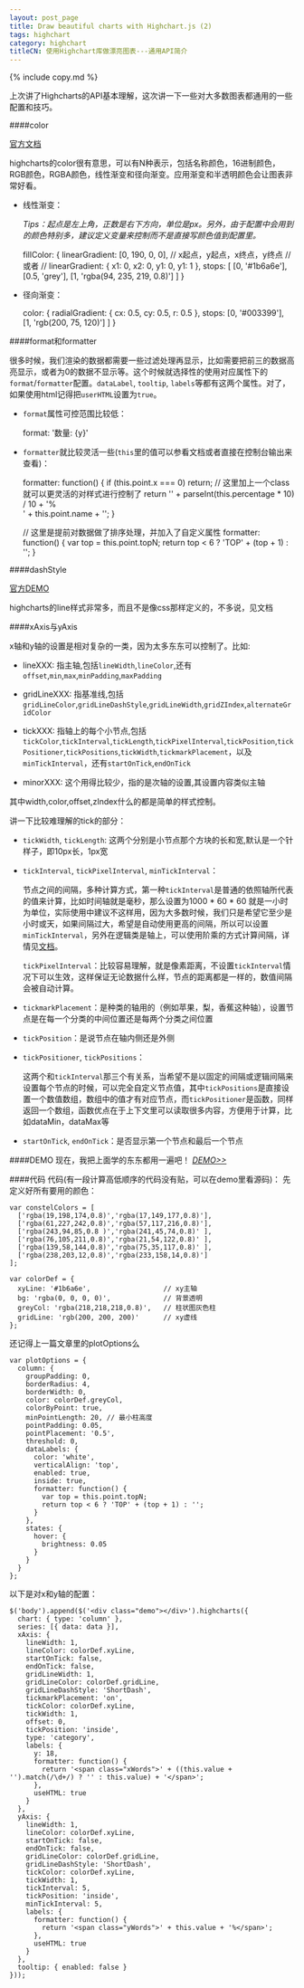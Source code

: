 ```yaml
---
layout: post_page
title: Draw beautiful charts with Highchart.js (2)
tags: highchart
category: highchart
titleCN: 使用Highchart库做漂亮图表---通用API简介
---
```


{% include copy.md %}

上次讲了Highcharts的API基本理解，这次讲一下一些对大多数图表都通用的一些配置和技巧。

####color

[官方文档](http://www.highcharts.com/docs/chart-design-and-style/colors)


highcharts的color很有意思，可以有N种表示，包括名称颜色，16进制颜色，RGB颜色，RGBA颜色，线性渐变和径向渐变。应用渐变和半透明颜色会让图表非常好看。


- 线性渐变：

  _Tips：起点是左上角，正数是右下方向，单位是px。另外，由于配置中会用到的颜色特别多，建议定义变量来控制而不是直接写颜色值到配置里。_

    fillColor: {
       linearGradient: [0, 190, 0, 0], // x起点，y起点，x终点，y终点
       // 或者
       // linearGradient: { x1: 0, x2: 0, y1: 0, y1: 1 },
       stops: [
          [0, '#1b6a6e'],
          [0.5, 'grey'],
          [1, 'rgba(94, 235, 219, 0.8)']
       ]
    }

- 径向渐变：

    color: {
        radialGradient: { cx: 0.5, cy: 0.5, r: 0.5 },
        stops:
           [0, '#003399'],
           [1, 'rgb(200, 75, 120)']
        ]
    }


####format和formatter

  很多时候，我们渲染的数据都需要一些过滤处理再显示，比如需要把前三的数据高亮显示，或者为0的数据不显示等。这个时候就选择性的使用对应属性下的`format`/`formatter`配置。`dataLabel`, `tooltip`, `labels`等都有这两个属性。对了，如果使用html记得把`userHTML`设置为`true`。
  
- `format`属性可控范围比较低：
    
    format: '数量: {y}'

- `formatter`就比较灵活一些(`this`里的值可以参看文档或者直接在控制台输出来查看)：

    formatter: function() {
       if (this.point.x === 0) return;
       // 这里加上一个class就可以更灵活的对样式进行控制了
       return '<span class="words">' + parseInt(this.percentage * 10) / 10 + '% <br />' + this.point.name + '</span>';
    }
  
    // 这里是提前对数据做了排序处理，并加入了自定义属性
    formatter: function() {
       var top = this.point.topN;
       return top < 6 ? 'TOP' + (top + 1) : '';
    }

####dashStyle

[官方DEMO](http://jsfiddle.net/gh/get/jquery/1.7.1/highslide-software/highcharts.com/tree/master/samples/highcharts/plotoptions/series-dashstyle-all/)

highcharts的line样式非常多，而且不是像css那样定义的，不多说，见文档


####xAxis与yAxis

x轴和y轴的设置是相对复杂的一类，因为太多东东可以控制了。比如:

- lineXXX:      指主轴,包括`lineWidth`,`lineColor`,还有`offset`,`min`,`max`,`minPadding`,`maxPadding`

- gridLineXXX:  指基准线,包括`gridLineColor`,`gridLineDashStyle`,`gridLineWidth`,`gridZIndex`,`alternateGridColor`

- tickXXX:      指轴上的每个小节点,包括`tickColor`,`tickInterval`,`tickLength`,`tickPixelInterval`,`tickPosition`,`tickPositioner`,`tickPositions`,`tickWidth`,`tickmarkPlacement`，以及`minTickInterval`，还有`startOnTick`,`endOnTick`

- minorXXX:     这个用得比较少，指的是次轴的设置,其设置内容类似主轴


其中width,color,offset,zIndex什么的都是简单的样式控制。

讲一下比较难理解的tick的部分：
- `tickWidth`, `tickLength`: 这两个分别是小节点那个方块的长和宽,默认是一个针样子，即10px长，1px宽

- `tickInterval`, `tickPixelInterval`, `minTickInterval`：

  节点之间的间隔，多种计算方式，第一种`tickInterval`是普通的依照轴所代表的值来计算，比如时间轴就是毫秒，那么设置为1000 * 60 * 60 就是一小时为单位，实际使用中建议不这样用，因为大多数时候，我们只是希望它至少是小时或天，如果间隔过大，希望是自动使用更高的间隔，所以可以设置`minTickInterval`，另外在逻辑类是轴上，可以使用阶乘的方式计算间隔，详情见[文档](http://api.highcharts.com/highcharts#xAxis.tickInterval)。

  `tickPixelInterval`：比较容易理解，就是像素距离，不设置`tickInterval`情况下可以生效，这样保证无论数据什么样，节点的距离都是一样的，数值间隔会被自动计算。

- `tickmarkPlacement`：是种类的轴用的（例如苹果，梨，香蕉这种轴），设置节点是在每一个分类的中间位置还是每两个分类之间位置

- `tickPosition`：是说节点在轴内侧还是外侧

- `tickPositioner`, `tickPositions`：

  这两个和`tickInterval`那三个有关系，当希望不是以固定的间隔或逻辑间隔来设置每个节点的时候，可以完全自定义节点值，其中`tickPositions`是直接设置一个数值数组，数组中的值才有对应节点，而`tickPositioner`是函数，同样返回一个数组，函数优点在于上下文里可以读取很多内容，方便用于计算，比如dataMin，dataMax等

- `startOnTick`, `endOnTick`：是否显示第一个节点和最后一个节点


####DEMO
现在，我把上面学的东东都用一遍吧！
[_DEMO>>_](/demo/2014-06-13-Draw-Beautiful-Charts-with-HighchartsJs-2/index.html)


####代码
代码(有一段计算高低顺序的代码没有贴，可以在demo里看源码)：
先定义好所有要用的颜色：

    var constelColors = [
      ['rgba(19,198,174,0.8)','rgba(17,149,177,0.8)'],
      ['rgba(61,227,242,0.8)','rgba(57,117,216,0.8)'],
      ['rgba(243,94,85,0.8 )','rgba(241,45,74,0.8)' ],
      ['rgba(76,105,211,0.8)','rgba(21,54,122,0.8)' ],
      ['rgba(139,58,144,0.8)','rgba(75,35,117,0.8)' ],
      ['rgba(238,203,12,0.8)','rgba(233,158,14,0.8)']
    ];

    var colorDef = {
      xyLine: '#1b6a6e',                  // xy主轴
      bg: 'rgba(0, 0, 0, 0)',             // 背景透明
      greyCol: 'rgba(218,218,218,0.8)',   // 柱状图灰色柱
      gridLine: 'rgb(200, 200, 200)'      // xy虚线
    };

还记得上一篇文章里的plotOptions么

    var plotOptions = {
      column: {
        groupPadding: 0,
        borderRadius: 4,
        borderWidth: 0,
        color: colorDef.greyCol,
        colorByPoint: true,
        minPointLength: 20, // 最小柱高度
        pointPadding: 0.05,
        pointPlacement: '0.5',
        threshold: 0,
        dataLabels: {
          color: 'white',
          verticalAlign: 'top',
          enabled: true,
          inside: true,
          formatter: function() {
            var top = this.point.topN;
            return top < 6 ? 'TOP' + (top + 1) : '';
          }
        },
        states: {
          hover: {
            brightness: 0.05
          }
        }
      }
    };

以下是对x和y轴的配置：

    $('body').append($('<div class="demo"></div>').highcharts({
      chart: { type: 'column' },
      series: [{ data: data }],
      xAxis: {
        lineWidth: 1,
        lineColor: colorDef.xyLine,
        startOnTick: false,
        endOnTick: false,
        gridLineWidth: 1,
        gridLineColor: colorDef.gridLine,
        gridLineDashStyle: 'ShortDash',
        tickmarkPlacement: 'on',
        tickColor: colorDef.xyLine,
        tickWidth: 1,
        offset: 0,
        tickPosition: 'inside',
        type: 'category',
        labels: {
          y: 18,
          formatter: function() {
            return '<span class="xWords">' + ((this.value + '').match(/\d+/) ? '' : this.value) + '</span>';
          },
          useHTML: true
        }
      },
      yAxis: {
        lineWidth: 1,
        lineColor: colorDef.xyLine,
        startOnTick: false,
        endOnTick: false,
        gridLineColor: colorDef.gridLine,
        gridLineDashStyle: 'ShortDash',
        tickColor: colorDef.xyLine,
        tickWidth: 1,
        tickInterval: 5,
        tickPosition: 'inside',
        minTickInterval: 5,
        labels: {
          formatter: function() {
            return '<span class="yWords">' + this.value + '%</span>';
          },
          useHTML: true
        }
      },
      tooltip: { enabled: false }
    }));

